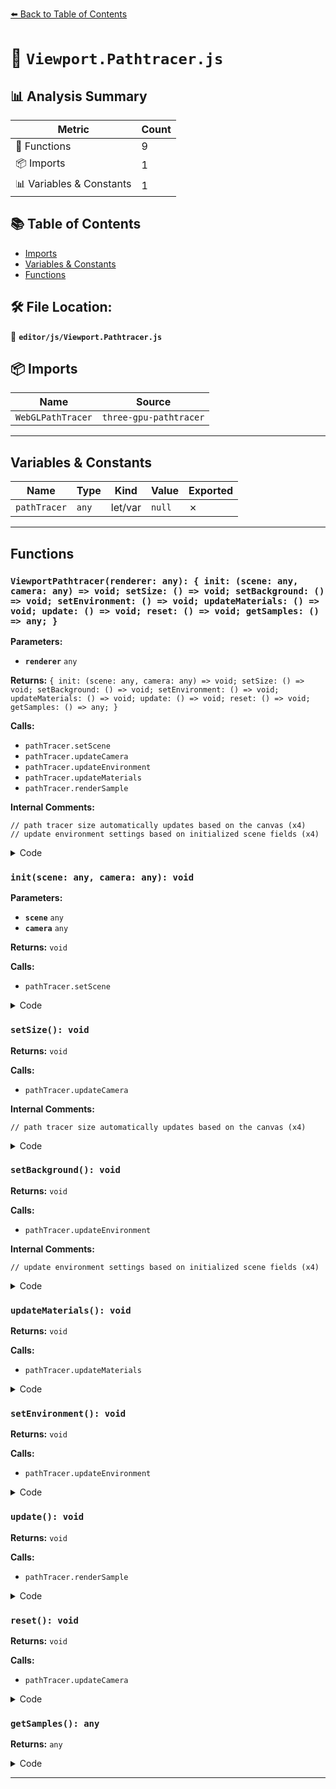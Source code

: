 [⬅️ Back to Table of Contents](../../index.md)

# 📄 `Viewport.Pathtracer.js`

## 📊 Analysis Summary

| Metric | Count |
|--------|-------|
| 🔧 Functions | 9 |
| 📦 Imports | 1 |
| 📊 Variables & Constants | 1 |

## 📚 Table of Contents

- [Imports](#imports)
- [Variables & Constants](#variables-constants)
- [Functions](#functions)

## 🛠️ File Location:
📂 **`editor/js/Viewport.Pathtracer.js`**

## 📦 Imports

| Name | Source |
|------|--------|
| `WebGLPathTracer` | `three-gpu-pathtracer` |


---

## Variables & Constants

| Name | Type | Kind | Value | Exported |
|------|------|------|-------|----------|
| `pathTracer` | `any` | let/var | `null` | ✗ |


---

## Functions

### `ViewportPathtracer(renderer: any): { init: (scene: any, camera: any) => void; setSize: () => void; setBackground: () => void; setEnvironment: () => void; updateMaterials: () => void; update: () => void; reset: () => void; getSamples: () => any; }`

**Parameters:**

- **`renderer`** `any`

**Returns:** `{ init: (scene: any, camera: any) => void; setSize: () => void; setBackground: () => void; setEnvironment: () => void; updateMaterials: () => void; update: () => void; reset: () => void; getSamples: () => any; }`

**Calls:**

- `pathTracer.setScene`
- `pathTracer.updateCamera`
- `pathTracer.updateEnvironment`
- `pathTracer.updateMaterials`
- `pathTracer.renderSample`

**Internal Comments:**
```
// path tracer size automatically updates based on the canvas (x4)
// update environment settings based on initialized scene fields (x4)
```

<details><summary>Code</summary>

```typescript
function ViewportPathtracer( renderer ) {

	let pathTracer = null;

	function init( scene, camera ) {

		if ( pathTracer === null ) {

			pathTracer = new WebGLPathTracer( renderer );
			pathTracer.filterGlossyFactor = 0.5;

		}

		pathTracer.setScene( scene, camera );

	}

	function setSize( /* width, height */ ) {

		if ( pathTracer === null ) return;

		// path tracer size automatically updates based on the canvas
		pathTracer.updateCamera();

	}

	function setBackground( /* background, blurriness */ ) {

		if ( pathTracer === null ) return;

		// update environment settings based on initialized scene fields
		pathTracer.updateEnvironment();

	}

	function updateMaterials() {

		if ( pathTracer === null ) return;

		pathTracer.updateMaterials();

	}

	function setEnvironment( /* environment */ ) {

		if ( pathTracer === null ) return;

		pathTracer.updateEnvironment();

	}

	function update() {

		if ( pathTracer === null ) return;

		pathTracer.renderSample();

	}

	function reset() {

		if ( pathTracer === null ) return;

		pathTracer.updateCamera();

	}

	function getSamples() {

		if ( pathTracer === null ) return;

		return pathTracer.samples;

	}

	return {
		init: init,
		setSize: setSize,
		setBackground: setBackground,
		setEnvironment: setEnvironment,
		updateMaterials: updateMaterials,
		update: update,
		reset: reset,
		getSamples: getSamples
	};

}
```
</details>

### `init(scene: any, camera: any): void`

**Parameters:**

- **`scene`** `any`
- **`camera`** `any`

**Returns:** `void`

**Calls:**

- `pathTracer.setScene`

<details><summary>Code</summary>

```typescript
function init( scene, camera ) {

		if ( pathTracer === null ) {

			pathTracer = new WebGLPathTracer( renderer );
			pathTracer.filterGlossyFactor = 0.5;

		}

		pathTracer.setScene( scene, camera );

	}
```
</details>

### `setSize(): void`

**Returns:** `void`

**Calls:**

- `pathTracer.updateCamera`

**Internal Comments:**
```
// path tracer size automatically updates based on the canvas (x4)
```

<details><summary>Code</summary>

```typescript
function setSize( /* width, height */ ) {

		if ( pathTracer === null ) return;

		// path tracer size automatically updates based on the canvas
		pathTracer.updateCamera();

	}
```
</details>

### `setBackground(): void`

**Returns:** `void`

**Calls:**

- `pathTracer.updateEnvironment`

**Internal Comments:**
```
// update environment settings based on initialized scene fields (x4)
```

<details><summary>Code</summary>

```typescript
function setBackground( /* background, blurriness */ ) {

		if ( pathTracer === null ) return;

		// update environment settings based on initialized scene fields
		pathTracer.updateEnvironment();

	}
```
</details>

### `updateMaterials(): void`

**Returns:** `void`

**Calls:**

- `pathTracer.updateMaterials`

<details><summary>Code</summary>

```typescript
function updateMaterials() {

		if ( pathTracer === null ) return;

		pathTracer.updateMaterials();

	}
```
</details>

### `setEnvironment(): void`

**Returns:** `void`

**Calls:**

- `pathTracer.updateEnvironment`

<details><summary>Code</summary>

```typescript
function setEnvironment( /* environment */ ) {

		if ( pathTracer === null ) return;

		pathTracer.updateEnvironment();

	}
```
</details>

### `update(): void`

**Returns:** `void`

**Calls:**

- `pathTracer.renderSample`

<details><summary>Code</summary>

```typescript
function update() {

		if ( pathTracer === null ) return;

		pathTracer.renderSample();

	}
```
</details>

### `reset(): void`

**Returns:** `void`

**Calls:**

- `pathTracer.updateCamera`

<details><summary>Code</summary>

```typescript
function reset() {

		if ( pathTracer === null ) return;

		pathTracer.updateCamera();

	}
```
</details>

### `getSamples(): any`

**Returns:** `any`

<details><summary>Code</summary>

```typescript
function getSamples() {

		if ( pathTracer === null ) return;

		return pathTracer.samples;

	}
```
</details>


---